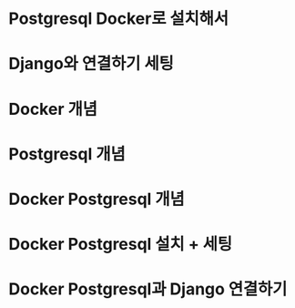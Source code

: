 # Postgresql Docker로 설치해서
# Django와 연결하기 세팅

# Docker 개념
# Postgresql 개념
# Docker Postgresql 개념
# Docker Postgresql 설치 + 세팅
# Docker Postgresql과 Django 연결하기